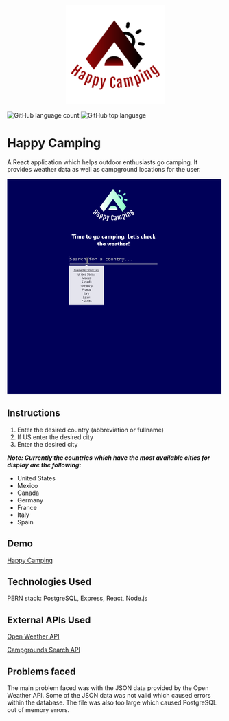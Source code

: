 <p align="center">
  <img width="230" height="230" src="client/public/logo2.png">
</p>

![GitHub language count](https://img.shields.io/github/languages/count/DavidHuerta11/happy-camping?style=flat-square)
![GitHub top language](https://img.shields.io/github/languages/top/DavidHuerta11/happy-camping?color=yellow&logo=javascript&style=flat-square)

# Happy Camping

A React application which helps outdoor enthusiasts go camping. 
It provides weather data as well as campground locations for the user.

<img width="500" height="500" src="client/src/img/Happy_Camping_Gif.gif">

## Instructions

1. Enter the desired country (abbreviation or fullname)
2. If US enter the desired city
3. Enter the desired city

***Note: Currently the countries which have the most available cities for display are the following:***
- United States
- Mexico
- Canada
- Germany
- France
- Italy
- Spain

## Demo

[Happy Camping](https://happy-camping.herokuapp.com/)

## Technologies Used

PERN stack: PostgreSQL, Express, React, Node.js

## External APIs Used

[Open Weather API](https://openweathermap.org/api)

[Campgrounds Search API](https://developer.active.com/docs/read/Campground_Search_API)

## Problems faced
 
The main problem faced was with the JSON data provided by the Open Weather API. Some of the JSON data was not valid which caused errors within the database. The file was also too large which caused PostgreSQL out of memory errors.



